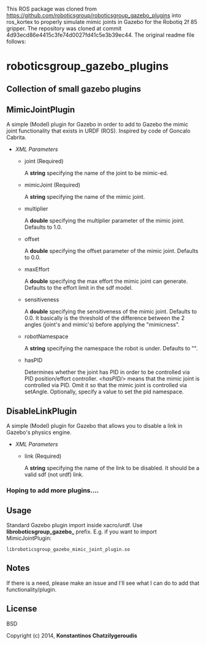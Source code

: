 This ROS package was cloned from https://github.com/roboticsgroup/roboticsgroup_gazebo_plugins into ros_kortex to properly simulate mimic joints in Gazebo for the Robotiq 2f 85 gripper.
The repository was cloned at commit 4d93ecd86e4415c3fe74d0027fd41c5e3b39ec44.
The original readme file follows:

roboticsgroup_gazebo_plugins
================

Collection of small gazebo plugins
----------------------------------

MimicJointPlugin
----------------

A simple (Model) plugin for Gazebo in order to add to Gazebo the mimic joint functionality that exists in URDF (ROS). Inspired by code of Goncalo Cabrita.

  - *XML Parameters*

    - joint (Required)

      A **string** specifying the name of the joint to be mimic-ed.

    - mimicJoint (Required)

      A **string** specifying the name of the mimic joint.

    - multiplier

      A **double** specifying the multiplier parameter of the mimic joint. Defaults to 1.0.

    - offset

      A **double** specifying the offset parameter of the mimic joint. Defaults to 0.0.

    - maxEffort

      A **double** specifying the max effort the mimic joint can generate. Defaults to the effort limit in the sdf model.

    - sensitiveness

      A **double** specifying the sensitiveness of the mimic joint. Defaults to 0.0. It basically is the threshold of the difference between the 2 angles (joint's and mimic's) before applying the "mimicness".

    - robotNamespace

      A **string** specifying the namespace the robot is under. Defaults to "".

    - hasPID

      Determines whether the joint has PID in order to be controlled via PID position/effort controller. *\<hasPID/\>* means that the mimic joint is controlled via PID. Omit it so that the mimic joint is controlled via setAngle. Optionally, specify a value to set the pid namespace.

DisableLinkPlugin
-----------------

A simple (Model) plugin for Gazebo that allows you to disable a link in Gazebo's physics engine.

  - *XML Parameters*

    - link (Required)

      A **string** specifying the name of the link to be disabled. It should be a valid sdf (not urdf) link.

### Hoping to add more plugins....

Usage
------

Standard Gazebo plugin import inside xacro/urdf. Use **libroboticsgroup_gazebo_** prefix. E.g. if you want to import MimicJointPlugin:

```
libroboticsgroup_gazebo_mimic_joint_plugin.so
```

Notes
------

If there is a need, please make an issue and I'll see what I can do to add that functionality/plugin.

License
----

BSD


Copyright (c) 2014, **Konstantinos Chatzilygeroudis**
